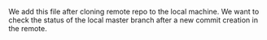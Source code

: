 We add this file after cloning remote repo to the local machine. We want to check the status of the local master branch after a new commit creation in the remote.
